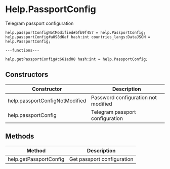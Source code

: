# Help.PassportConfig
Telegram passport configuration

```
help.passportConfigNotModified#bfb9f457 = help.PassportConfig;
help.passportConfig#a098d6af hash:int countries_langs:DataJSON = help.PassportConfig;

---functions---

help.getPassportConfig#c661ad08 hash:int = help.PassportConfig;
```

## Constructors
| Constructor | Description |
| ---- | ----------- |
| help.passportConfigNotModified | Password configuration not modified |
| help.passportConfig | Telegram passport configuration |


## Methods
| Method | Description |
| ---- | ----------- |
| help.getPassportConfig | Get passport configuration |


